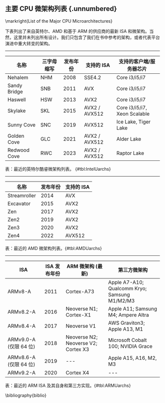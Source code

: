 [TODO]:在下面的表格中添加边框线

## 主要 CPU 微架构列表 {.unnumbered}

\markright{List of the Major CPU Microarchitectures}

下表列出了来自英特尔、AMD 和基于 ARM 的供应商的最新 ISA 和微架构。当然，这里并未列出所有设计。我们只包含了我们在书中参考的架构，或者代表平台演进中重大转变的架构。

---------------------------------------------------------------
| 名称        | 三字母缩写 | 发布年份 | 支持的 ISA                                              | 支持的客户端/服务器芯片 |
| ------------- | -------- | -------- | ---------------------------------------------------------- | -------------------------- |
| Nehalem     | NHM     | 2008     | SSE4.2                                                  | Core i3/i5/i7                |
| Sandy Bridge | SNB     | 2011     | AVX                                                    | Core i3/i5/i7                |
| Haswell     | HSW     | 2013     | AVX2                                                   | Core i3/i5/i7                |
| Skylake     | SKL     | 2015     | AVX2 / AVX512                                         | Core i3/i5/i7, Xeon Scalable |
| Sunny Cove | SNC     | 2019     | AVX512                                                  | Ice Lake, Tiger Lake        |
| Golden Cove | GLC     | 2021     | AVX2 / AVX512                                         | Alder Lake                 |
| Redwood Cove| RWC     | 2023     | AVX2 / AVX512                                         | Raptor Lake                 |

表：最近的英特尔酷睿微架构列表。 {#tbl:IntelUarchs}

----------------------------------------------
| 名称 | 发布年份 | 支持的 ISA |
| -------- | -------- | -------- |
| Streamroller | 2014 | AVX |
| Excavator | 2015 | AVX2 |
| Zen | 2017 | AVX2 |
| Zen2 | 2019 | AVX2 |
| Zen3 | 2020 | AVX2 |
| Zen4 | 2022 | AVX512 |

表：最近的 AMD 微架构列表。{#tbl:AMDUarchs}

------------------------------------------------------------------
| ISA | ISA 发布年份 | ARM 微架构 (最新) | 第三方微架构 |
| ------------ | -------- | -------- | -------- |
| ARMv8-A | 2011 | Cortex-A73 | Apple A7-A10; Qualcomm Kryo; Samsung M1/M2/M3 |
| ARMv8.2-A | 2016 | Neoverse N1; Cortex-X1 | Apple A11; Samsung M4; Ampere Altra |
| ARMv8.4-A | 2017 | Neoverse V1 | AWS Graviton3; Apple A13, M1 |
| ARMv9.0-A (仅限 64 位) | 2018 | Neoverse N2; Neoverse V2; Cortex X3 | Microsoft Cobalt 100; NVIDIA Grace |
| ARMv8.6-A (仅限 64 位) | 2019 | --- | Apple A15, A16, M2, M3 |
| ARMv9.2-A | 2020 | Cortex X4 | --- |

表：最近的 ARM ISA 及其自身和第三方实现。{#tbl:ARMUarchs}

\bibliography{biblio}